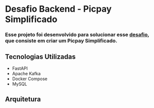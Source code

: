 # Desafio Backend - Picpay Simplificado

### Esse projeto foi desenvolvido para solucionar esse [desafio]("https://github.com/PicPay/picpay-desafio-backend?tab=readme-ov-file"), que consiste em criar um Picpay Simplificado.

## Tecnologias Utilizadas

- FastAPI
- Apache Kafka
- Docker Compose
- MySQL

## Arquitetura
